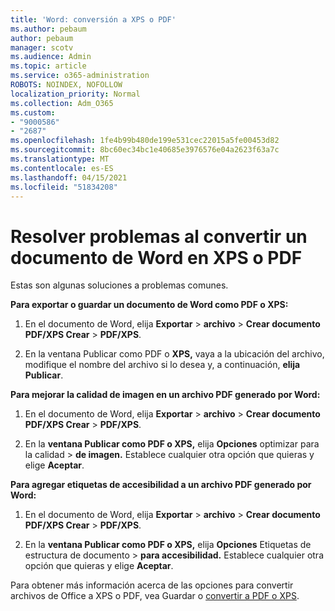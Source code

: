 ```yaml
---
title: 'Word: conversión a XPS o PDF'
ms.author: pebaum
author: pebaum
manager: scotv
ms.audience: Admin
ms.topic: article
ms.service: o365-administration
ROBOTS: NOINDEX, NOFOLLOW
localization_priority: Normal
ms.collection: Adm_O365
ms.custom:
- "9000586"
- "2687"
ms.openlocfilehash: 1fe4b99b480de199e531cec22015a5fe00453d82
ms.sourcegitcommit: 8bc60ec34bc1e40685e3976576e04a2623f63a7c
ms.translationtype: MT
ms.contentlocale: es-ES
ms.lasthandoff: 04/15/2021
ms.locfileid: "51834208"
---
```

# <a name="resolve-issues-converting-a-word-document-to-xps-or-pdf"></a>Resolver problemas al convertir un documento de Word en XPS o PDF

Estas son algunas soluciones a problemas comunes. 

**Para exportar o guardar un documento de Word como PDF o XPS:**

1. En el documento de Word, elija **Exportar**  >  **archivo**  >  **Crear documento PDF/XPS Crear**  >  **PDF/XPS**.

2. En la ventana Publicar como PDF o **XPS,** vaya a la ubicación del archivo, modifique el nombre del archivo si lo desea y, a continuación, **elija Publicar**.

**Para mejorar la calidad de imagen en un archivo PDF generado por Word:**

1. En el documento de Word, elija **Exportar**  >  **archivo**  >  **Crear documento PDF/XPS Crear**  >  **PDF/XPS**.

2. En la **ventana Publicar como PDF o XPS,** elija **Opciones** optimizar para la calidad  >  **de imagen.** Establece cualquier otra opción que quieras y elige **Aceptar**. 

**Para agregar etiquetas de accesibilidad a un archivo PDF generado por Word:**
 
1. En el documento de Word, elija **Exportar**  >  **archivo**  >  **Crear documento PDF/XPS Crear**  >  **PDF/XPS**.

2. En la **ventana Publicar como PDF o XPS,** elija **Opciones** Etiquetas de estructura de documento  >  **para accesibilidad.** Establece cualquier otra opción que quieras y elige **Aceptar**.

Para obtener más información acerca de las opciones para convertir archivos de Office a XPS o PDF, vea Guardar o [convertir a PDF o XPS](https://support.office.com/article/d85416c5-7d77-4fd6-a216-6f4bf7c7c110).